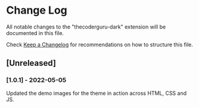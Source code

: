 # Change Log

All notable changes to the "thecoderguru-dark" extension will be documented in this file.

Check [Keep a Changelog](http://keepachangelog.com/) for recommendations on how to structure this file.

## [Unreleased]

### [1.0.1] - 2022-05-05

Updated the demo images for the theme in action across HTML, CSS and JS.


